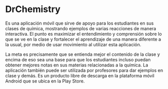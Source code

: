 # DrChemistry

Es una aplicación móvil que sirve de apoyo para los estudiantes en sus clases de química, mostrando ejemplos de varias reacciones de manera interactiva. El punto es maximizar el entendimiento y comprensión sobre lo que se ve en la clase y fortalecer el 
aprendizaje de una manera diferente a la usual, por medio de usar movimiento al utilizar esta aplicación. 

La meta es precisamente que se entienda mejor el contenido de la clase y encima de eso sea una base para que los estudiantes incluso puedan obtener mejores notas en sus materias relacionadas a la química. La aplicación también puede ser utilizada por profesores para dar ejemplos en clase y demás. Es un producto libre de descarga en la plataforma móvil Android que se ubica en la Play Store.
